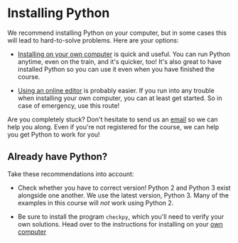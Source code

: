 # Installing Python

We recommend installing Python on your computer, but in some cases this will lead to hard-to-solve problems. Here are your options:

* [Installing on your own computer](/python/en/installing/computer) is quick and useful. You can run Python anytime, even on the train, and it's quicker, too! It's also great to have installed Python so you can use it even when you have finished the course.

* [Using an online editor](/python/en/installing/online) is probably easier. If you run into any trouble when installing your own computer, you can at least get started. So in case of emergency, use this route!

Are you completely stuck? Don't hesitate to send us an [email](mailto:scientific@mprog.nl) so we can help you along. Even if you're not registered for the course, we can help you get Python to work for you!

## Already have Python?

Take these recommendations into account:

* Check whether you have to correct version! Python 2 and Python 3 exist alongside one another. We use the latest version, Python 3. Many of the examples in this course will *not* work using Python 2.

* Be sure to install the program `checkpy`, which you'll need to verify your own solutions. Head over to the instructions for installing on your [own computer](/installing/on-your-own-computer)
